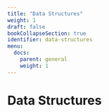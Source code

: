 ```yaml
---
title: "Data Structures"
weight: 1
draft: false
bookCollapseSection: true
identifier: data-structures
menu:
  docs:
    parent: general
    weight: 1
---
```


# Data Structures